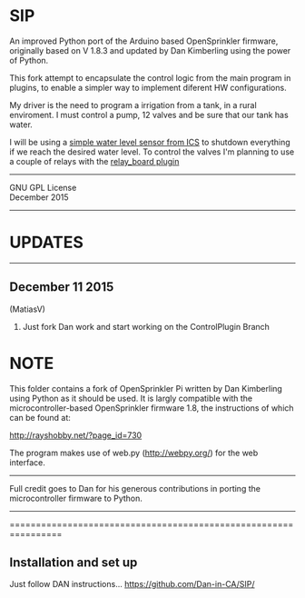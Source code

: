 SIP
====

An improved Python port of the Arduino based OpenSprinkler firmware, originally based on V 1.8.3 and updated by Dan Kimberling using the power of Python.

This fork attempt to encapsulate the control logic from the main program in plugins, to enable a simpler way to implement diferent HW configurations. 

My driver is the need to program a irrigation from a tank, in a rural enviroment. I must control a pump, 12 valves and be sure that our tank has water.

I will be using a [simple water level sensor from ICS](http://www.icstation.com/icstation-water-level-sensor-module-arduino-stm32-p-3258.html) to shutdown everything if we reach the desired water level.
To control the valves I'm planning to use a couple of relays with the [relay_board plugin](https://github.com/KanyonKris/relay_board)


-----------------------------------------------------------------

GNU GPL License<br/>
December 2015


***********
UPDATES 
===========

***********
December 11 2015
----------
(MatiasV)
1. Just fork Dan work and start working on the ControlPlugin Branch


NOTE
====
This folder contains a fork of OpenSprinkler Pi written by Dan Kimberling using Python as it should be used. It is largly compatible with the microcontroller-based OpenSprinkler firmware 1.8, the instructions of which can be found at:
  
  http://rayshobby.net/?page_id=730

The program makes use of web.py (http://webpy.org/) for the web interface. 

******************************************************
Full credit goes to Dan for his generous contributions
in porting the microcontroller firmware to Python.
******************************************************

================================================================

## Installation and set up
Just follow DAN instructions...
https://github.com/Dan-in-CA/SIP/

